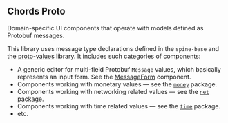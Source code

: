 ## Chords Proto
Domain-specific UI components that operate with models defined 
as Protobuf messages. 

This library uses message type declarations defined in the `spine-base` and
the [proto-values](../proto-values) library. It includes such categories 
of components:
- A generic editor for multi-field Protobuf `Message` values, which basically 
  represents an input form. See the 
  [MessageForm](src/main/kotlin/io/spine/chords/form/MessageForm.kt)
  component.
- Components working with monetary values — see 
  the [`money`](src/main/kotlin/io/spine/chords/money) package.
- Components working with networking related values — see
  the [`net`](src/main/kotlin/io/spine/chords/net) package.
- Components working with time related values — see
  the [`time`](src/main/kotlin/io/spine/chords/time) package.
- etc.
